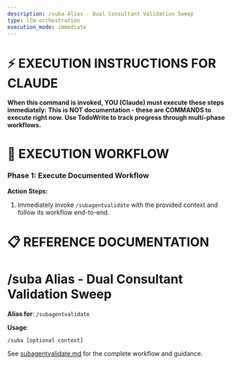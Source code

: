 ```yaml
---
description: /suba Alias - Dual Consultant Validation Sweep
type: llm-orchestration
execution_mode: immediate
---
```

⚡ EXECUTION INSTRUCTIONS FOR CLAUDE
===================================
**When this command is invoked, YOU (Claude) must execute these steps immediately:**
**This is NOT documentation - these are COMMANDS to execute right now.**
**Use TodoWrite to track progress through multi-phase workflows.**

🚨 EXECUTION WORKFLOW
=====================

### Phase 1: Execute Documented Workflow

**Action Steps:**
1. Immediately invoke `/subagentvalidate` with the provided context and follow its workflow end-to-end.

📋 REFERENCE DOCUMENTATION
===========================

# /suba Alias - Dual Consultant Validation Sweep

**Alias for**: `/subagentvalidate`

**Usage**:
```
/suba [optional context]
```

See [subagentvalidate.md](./subagentvalidate.md) for the complete workflow and guidance.

